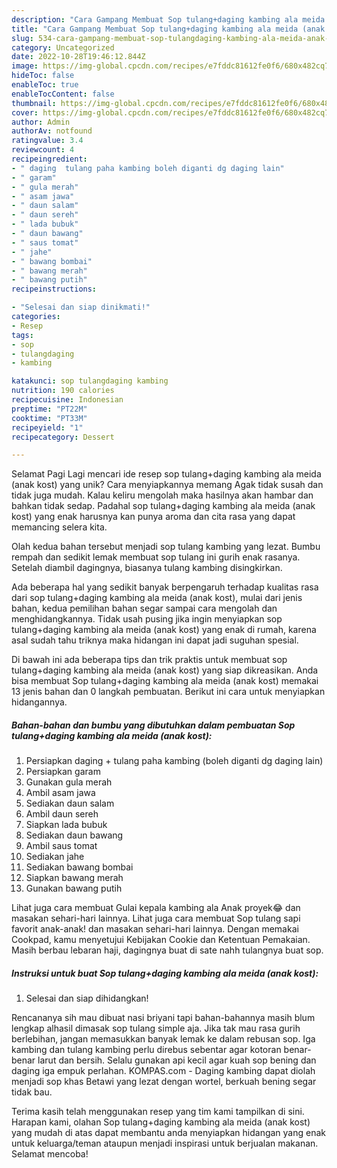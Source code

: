 ```yaml
---
description: "Cara Gampang Membuat Sop tulang+daging kambing ala meida (anak kost) yang Lezat Sekali"
title: "Cara Gampang Membuat Sop tulang+daging kambing ala meida (anak kost) yang Lezat Sekali"
slug: 534-cara-gampang-membuat-sop-tulangdaging-kambing-ala-meida-anak-kost-yang-lezat-sekali
category: Uncategorized
date: 2022-10-28T19:46:12.844Z
image: https://img-global.cpcdn.com/recipes/e7fddc81612fe0f6/680x482cq70/sop-tulangdaging-kambing-ala-meida-anak-kost-foto-resep-utama.jpg
hideToc: false
enableToc: true
enableTocContent: false
thumbnail: https://img-global.cpcdn.com/recipes/e7fddc81612fe0f6/680x482cq70/sop-tulangdaging-kambing-ala-meida-anak-kost-foto-resep-utama.jpg
cover: https://img-global.cpcdn.com/recipes/e7fddc81612fe0f6/680x482cq70/sop-tulangdaging-kambing-ala-meida-anak-kost-foto-resep-utama.jpg
author: Admin
authorAv: notfound
ratingvalue: 3.4
reviewcount: 4
recipeingredient:
- " daging  tulang paha kambing boleh diganti dg daging lain"
- " garam"
- " gula merah"
- " asam jawa"
- " daun salam"
- " daun sereh"
- " lada bubuk"
- " daun bawang"
- " saus tomat"
- " jahe"
- " bawang bombai"
- " bawang merah"
- " bawang putih"
recipeinstructions:

- "Selesai dan siap dinikmati!"
categories:
- Resep
tags:
- sop
- tulangdaging
- kambing

katakunci: sop tulangdaging kambing 
nutrition: 190 calories
recipecuisine: Indonesian
preptime: "PT22M"
cooktime: "PT33M"
recipeyield: "1"
recipecategory: Dessert

---
```



Selamat Pagi Lagi mencari ide resep sop tulang+daging kambing ala meida (anak kost) yang unik? Cara menyiapkannya memang Agak tidak susah dan tidak juga mudah. Kalau keliru mengolah maka hasilnya akan hambar dan bahkan tidak sedap. Padahal sop tulang+daging kambing ala meida (anak kost) yang enak harusnya kan punya aroma dan cita rasa yang dapat memancing selera kita.


Olah kedua bahan tersebut menjadi sop tulang kambing yang lezat. Bumbu rempah dan sedikit lemak membuat sop tulang ini gurih enak rasanya. Setelah diambil dagingnya, biasanya tulang kambing disingkirkan.

Ada beberapa hal yang sedikit banyak berpengaruh terhadap kualitas rasa dari sop tulang+daging kambing ala meida (anak kost), mulai dari jenis bahan, kedua pemilihan bahan segar sampai cara mengolah dan menghidangkannya. Tidak usah pusing jika ingin menyiapkan sop tulang+daging kambing ala meida (anak kost) yang enak di rumah, karena asal sudah tahu triknya maka hidangan ini dapat jadi suguhan spesial.


Di bawah ini ada beberapa tips dan trik praktis untuk membuat sop tulang+daging kambing ala meida (anak kost) yang siap dikreasikan. Anda bisa membuat Sop tulang+daging kambing ala meida (anak kost) memakai 13 jenis bahan dan 0 langkah pembuatan. Berikut ini cara untuk menyiapkan hidangannya.

<!--inarticleads1-->

##### Bahan-bahan dan bumbu yang dibutuhkan dalam pembuatan Sop tulang+daging kambing ala meida (anak kost):

1. Persiapkan  daging + tulang paha kambing (boleh diganti dg daging lain)
1. Persiapkan  garam
1. Gunakan  gula merah
1. Ambil  asam jawa
1. Sediakan  daun salam
1. Ambil  daun sereh
1. Siapkan  lada bubuk
1. Sediakan  daun bawang
1. Ambil  saus tomat
1. Sediakan  jahe
1. Sediakan  bawang bombai
1. Siapkan  bawang merah
1. Gunakan  bawang putih


Lihat juga cara membuat Gulai kepala kambing ala Anak proyek😂 dan masakan sehari-hari lainnya. Lihat juga cara membuat Sop tulang sapi favorit anak-anak! dan masakan sehari-hari lainnya. Dengan memakai Cookpad, kamu menyetujui Kebijakan Cookie dan Ketentuan Pemakaian. Masih berbau lebaran haji, dagingnya buat di sate nahh tulangnya buat sop. 

<!--inarticleads2-->

##### Instruksi untuk buat Sop tulang+daging kambing ala meida (anak kost):


1. Selesai dan siap dihidangkan!

Rencananya sih mau dibuat nasi briyani tapi bahan-bahannya masih blum lengkap alhasil dimasak sop tulang simple aja. Jika tak mau rasa gurih berlebihan, jangan memasukkan banyak lemak ke dalam rebusan sop. Iga kambing dan tulang kambing perlu direbus sebentar agar kotoran benar-benar larut dan bersih. Selalu gunakan api kecil agar kuah sop bening dan daging iga empuk perlahan. KOMPAS.com - Daging kambing dapat diolah menjadi sop khas Betawi yang lezat dengan wortel, berkuah bening segar tidak bau. 

Terima kasih telah menggunakan resep yang tim kami tampilkan di sini. Harapan kami, olahan Sop tulang+daging kambing ala meida (anak kost) yang mudah di atas dapat membantu anda menyiapkan hidangan yang enak untuk keluarga/teman ataupun menjadi inspirasi untuk berjualan makanan. Selamat mencoba!
